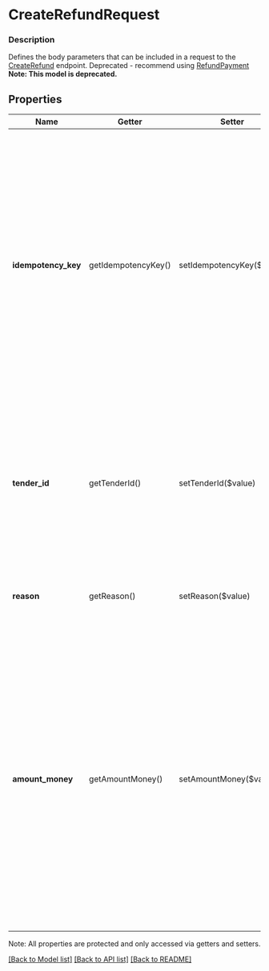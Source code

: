 # CreateRefundRequest

### Description

Defines the body parameters that can be included in a request to the [CreateRefund](#endpoint-createrefund) endpoint.  Deprecated - recommend using [RefundPayment](#endpoint-refunds-refundpayment)
**Note: This model is deprecated.**

## Properties
Name | Getter | Setter | Type | Description | Notes
------------ | ------------- | ------------- | ------------- | ------------- | -------------
**idempotency_key** | getIdempotencyKey() | setIdempotencyKey($value) | **string** | A value you specify that uniquely identifies this refund among refunds you&#39;ve created for the tender.  If you&#39;re unsure whether a particular refund succeeded, you can reattempt it with the same idempotency key without worrying about duplicating the refund.  See [Idempotency](https://developer.squareup.com/docs/basics/api101/idempotency) for more information. | 
**tender_id** | getTenderId() | setTenderId($value) | **string** | The ID of the tender to refund.  A &#x60;&#x60;Transaction&#x60;&#x60; has one or more &#x60;tenders&#x60; (i.e., methods of payment) associated with it, and you refund each tender separately with the Connect API. | 
**reason** | getReason() | setReason($value) | **string** | A description of the reason for the refund.  Default value: &#x60;Refund via API&#x60; | [optional] 
**amount_money** | getAmountMoney() | setAmountMoney($value) | [**\SquareConnect\Model\Money**](Money.md) | The amount of money to refund.  Note that you specify the amount in the __smallest denomination of the applicable currency__. For example, US dollar amounts are specified in cents. See [Working with monetary amounts](https://developer.squareup.com/docs/build-basics/working-with-monetary-amounts) for details.  This amount cannot exceed the amount that was originally charged to the tender that corresponds to &#x60;tender_id&#x60;. | 

Note: All properties are protected and only accessed via getters and setters.

[[Back to Model list]](../../README.md#documentation-for-models) [[Back to API list]](../../README.md#documentation-for-api-endpoints) [[Back to README]](../../README.md)

